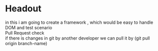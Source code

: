 # Headout

in this i am going to create a framework , which would be easy to handle DOM and test scenario<br>
Pull Request check<br>
if there is changes in git by another developer we can pull it by (git pull origin branch-name)
